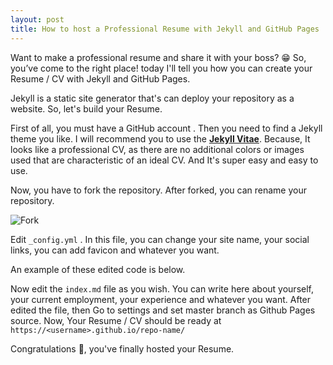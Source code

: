 ```yaml
---
layout: post
title: How to host a Professional Resume with Jekyll and GitHub Pages
---
```


<!-- ![Jekyll Vitae Theme Screenshot](https://raw.githubusercontent.com/sakhsain/jekyll-vitae/main/assets/images/jekyll-vitae-theme-screenshot.png "Jekyll Vitae Theme Screenshot") -->

Want to make a professional resume and share it with your boss? 😁 So, you’ve come to the right place! today I'll tell you how you can create your Resume / CV with Jekyll and GitHub Pages.

Jekyll is a static site generator that's can deploy your repository as a website. So, let's build your Resume.

First of all, you must have a GitHub account . Then you need to find a Jekyll theme you like. I will recommend you to use the <a href="https://github.com/sakhsain/jekyll-vitae">**Jekyll Vitae**</a>. Because, It looks like a professional CV, as there are no additional colors or images used that are characteristic of an ideal CV. And It's super easy and easy to use.

Now, you have to fork the repository. After forked,  you can rename your repository.


![Fork](https://raw.githubusercontent.com/sakhsain/jekyll-vitae/main/assets/images/fork.png "Fork")

Edit  `_config.yml` . In this file, you can change your site name, your social links, you can add favicon and whatever you want. 

An example of these edited code is below.

<script src="https://gist.github.com/shrudra/1a6c159665633a9634da761d879406c1.js"></script>

Now edit the `index.md` file as you wish. You can write here about yourself, your current employment, your experience and whatever you want. After edited the file, then Go to settings and set master branch as Github Pages source. Now, Your Resume / CV should be ready at `https://<username>.github.io/repo-name/`

Congratulations 🎉, you've finally hosted your Resume. 
